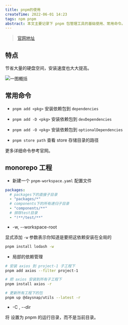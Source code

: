 ```yaml
---
title: pnpm的使用
createTime: 2022-06-01 14:23
tags: npm pnpm
abstract: 本文主要记录下 pnpm 包管理工具的基础使用、常用命令。
---
```


> [官网地址](https://www.pnpm.cn/)

## 特点

节省大量的硬盘空间，安装速度也大大提高。

![一图概括](/assets/images/9cac3aa225ee500fdbe7b9192061e07b.jpeg)

## 常用命令

- `pnpm add <pkg>`
  安装依赖包到 `dependencies`

- `pnpm add -D <pkg>`
  安装依赖包到 `devDependencies`

- `pnpm add -O <pkg>`
  安装依赖包到 `optionalDependencies`

- `pnpm store path`
  查看 store 存储目录的路径

更多详细命令参考官网。

## monorepo 工程

- 新建一个 `pnpm-workspace.yaml` 配置文件

```yaml
packages:
  # packages下的直接子目录
  - "packages/*"
  # components下的所有递归子目录
  - "components/**"
  # 排除test目录
  - "!**/test/**"
```

- -w, --workspace-root

显式添加 `-w` 参数表示你知道是要把这依赖安装在全局的

```bash
pnpm install lodash -w
```

- 局部的依赖管理

```bash
# 安装 axios 到 project-1 子工程下
pnpm add axios --filter project-1

# 把 axios 安装到所有子工程下
pnpm install axios -r

# 更新所有工程下的包
pnpm up @daysnap/utils --latest -r
```

- -C <path>, --dir <path>

将 <path> 设置为 pnpm 的运行目录，而不是当前目录。
